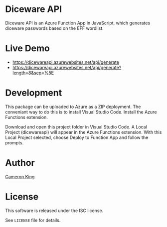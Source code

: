 # Diceware API

Diceware API is an Azure Function App in JavaScript, which generates diceware
passwords based on the EFF wordlist.

# Live Demo

- https://dicewareapi.azurewebsites.net/api/generate
- https://dicewareapi.azurewebsites.net/api/generate?length=8&sep=%5E

# Development

This package can be uploaded to Azure as a ZIP deployment.  The conveniant
way to do this is to install Visual Studio Code.  Install the Azure 
Functions extension.

Download and open this project folder in Visual Studio Code.  A Local Project
(dicewareapi) will appear in the Azure Functions extension.  With this Local
Project selected, choose Deploy to Function App and follow the prompts.
    
# Author

[Cameron King](http://cameronking.me)

# License

This software is released under the ISC license.

See `LICENSE` file for details.
